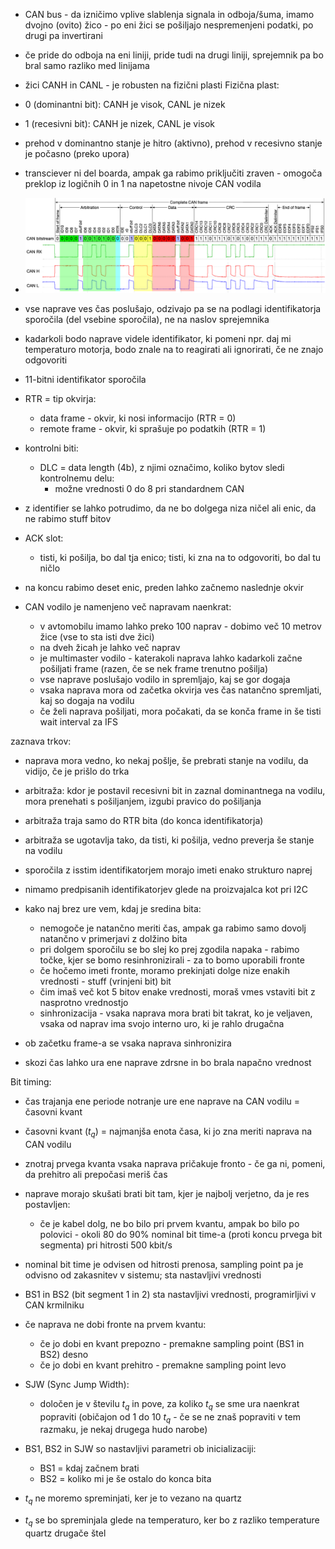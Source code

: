 - CAN bus - da izničimo vplive slablenja signala in odboja/šuma, imamo dvojno (ovito) žico - po eni žici se pošiljajo nespremenjeni podatki, po drugi pa invertirani
- če pride do odboja na eni liniji, pride tudi na drugi liniji, sprejemnik pa bo bral samo razliko med linijama
- žici CANH in CANL - je robusten na fizični plasti
Fizična plast:
- 0 (dominantni bit): CANH je visok, CANL je nizek
- 1 (recesivni bit): CANH je nizek, CANL je visok

- prehod v dominantno stanje je hitro (aktivno), prehod v recesivno stanje je počasno (preko upora)

- transciever ni del boarda, ampak ga rabimo priključiti zraven - omogoča preklop iz logičnih 0 in 1 na napetostne nivoje CAN vodila

- ![650](../../Images3/Pasted%20image%2020250506183855.png)
- vse naprave ves čas poslušajo, odzivajo pa se na podlagi identifikatorja sporočila (del vsebine sporočila), ne na naslov sprejemnika
- kadarkoli bodo naprave videle identifikator, ki pomeni npr. daj mi temperaturo motorja, bodo znale na to reagirati ali ignorirati, če ne znajo odgovoriti
- 11-bitni identifikator sporočila

- RTR = tip okvirja:
	- data frame - okvir, ki nosi informacijo (RTR = 0)
	- remote frame - okvir, ki sprašuje po podatkih (RTR = 1)
- kontrolni biti:
	- DLC = data length (4b), z njimi označimo, koliko bytov sledi kontrolnemu delu:
		- možne vrednosti 0 do 8 pri standardnem CAN
- z identifier se lahko potrudimo, da ne bo dolgega niza ničel ali enic, da ne  rabimo stuff bitov

- ACK slot:
	- tisti, ki pošilja, bo dal tja enico; tisti, ki zna na to odgovoriti, bo dal tu ničlo

- na koncu rabimo deset enic, preden lahko začnemo naslednje okvir

- CAN vodilo je namenjeno več napravam naenkrat:
	- v avtomobilu imamo lahko preko 100 naprav - dobimo več 10 metrov žice (vse to sta isti dve žici)
	- na dveh žicah je lahko več naprav
	- je multimaster vodilo - katerakoli naprava lahko kadarkoli začne pošiljati frame (razen, če se nek frame trenutno pošilja)
	- vse naprave poslušajo vodilo in spremljajo, kaj se gor dogaja
	- vsaka naprava mora od začetka okvirja ves čas natančno spremljati, kaj so dogaja na vodilu
	- če želi naprava pošiljati, mora počakati, da se konča frame in še tisti wait interval za IFS

zaznava trkov:
- naprava mora vedno, ko nekaj pošlje, še prebrati stanje na vodilu, da vidijo, če je prišlo do trka
- arbitraža: kdor je postavil recesivni bit in zaznal dominantnega na vodilu, mora prenehati s pošiljanjem, izgubi pravico do pošiljanja
- arbitraža traja samo do RTR bita (do konca identifikatorja)
- arbitraža se ugotavlja tako, da tisti, ki pošilja, vedno preverja še stanje na vodilu
- sporočila z isstim identifikatorjem morajo imeti enako strukturo naprej
- nimamo predpisanih identifikatorjev glede na proizvajalca kot pri I2C

- kako naj brez ure vem, kdaj je sredina bita:
	- nemogoče je natančno meriti čas, ampak ga rabimo samo dovolj natančno v primerjavi z dolžino bita
	- pri dolgem sporočilu se bo slej ko prej zgodila napaka - rabimo točke, kjer se bomo resinhronizirali - za to bomo uporabili fronte
	- če hočemo imeti fronte, moramo prekinjati dolge nize enakih vrednosti - stuff (vrinjeni bit) bit
	- čim imaš več kot 5 bitov enake vrednosti, moraš vmes vstaviti bit z nasprotno vrednostjo
	- sinhronizacija - vsaka naprava mora brati bit takrat, ko je veljaven, vsaka od naprav ima svojo interno uro, ki je rahlo drugačna

- ob začetku frame-a se vsaka naprava sinhronizira
- skozi čas lahko ura ene naprave zdrsne in bo brala napačno vrednost

Bit timing:
- čas trajanja ene periode notranje ure ene naprave na CAN vodilu = časovni kvant
- časovni kvant ($t_q$) = najmanjša enota časa, ki jo zna meriti naprava na CAN vodilu
- znotraj prvega kvanta vsaka naprava pričakuje fronto - če ga ni, pomeni, da prehitro ali prepočasi meriš čas

- naprave morajo skušati brati bit tam, kjer je najbolj verjetno, da je res postavljen:
	- če je kabel dolg, ne bo bilo pri prvem kvantu, ampak bo bilo po polovici - okoli 80 do 90% nominal bit time-a (proti koncu prvega bit segmenta) pri hitrosti 500 kbit/s

- nominal bit time je odvisen od hitrosti prenosa, sampling point pa je odvisno od zakasnitev v sistemu; sta nastavljivi vrednosti
- BS1 in BS2 (bit segment 1 in 2) sta nastavljivi vrednosti, programirljivi v CAN krmilniku
- če naprava ne dobi fronte na prvem kvantu:
	- če jo dobi en kvant prepozno - premakne sampling point (BS1 in BS2) desno
	- če jo dobi en kvant prehitro - premakne sampling point levo
- SJW (Sync Jump Width):
	- določen je v številu $t_q$ in pove, za koliko $t_q$ se sme ura naenkrat popraviti (običajon od 1 do 10 $t_q$ - če se ne znaš popraviti v tem razmaku, je nekaj drugega hudo narobe)
- BS1, BS2 in SJW so nastavljivi parametri ob inicializaciji:
	- BS1 = kdaj začnem brati
	- BS2 = koliko mi je še ostalo do konca bita
- $t_q$ ne moremo spreminjati, ker je to vezano na quartz
- $t_q$ se bo spreminjala glede na temperaturo, ker bo z razliko temperature quartz drugače štel